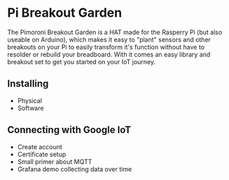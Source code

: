 # Pi Breakout Garden
The Pimoroni Breakout Garden is a HAT made for the Rasperry Pi (but also useable on Arduino), which makes it easy to "plant" sensors and other breakouts 
on your Pi to easily transform it's function without have to resolder or rebuild your breadboard.
With it comes an easy library and breakout set to get you started on your IoT journey.

## Installing
* Physical
* Software

## Connecting with Google IoT
* Create account
* Certificate setup
* Small primer about MQTT
* Grafana demo collecting data over time
